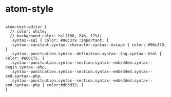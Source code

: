 # atom-style

<code>
atom-text-editor {
  // color: white;
  // background-color: hsl(180, 24%, 12%);
  .syntax--sql { color: #98c379 !important; }
  .syntax--constant.syntax--character.syntax--escape { color: #98c379; }
  .syntax--punctuation.syntax--definition.syntax--tag.syntax--html { color: #e06c75; }
  .syntax--punctuation.syntax--section.syntax--embedded.syntax--begin.syntax--php,
  .syntax--punctuation.syntax--section.syntax--embedded.syntax--end.syntax--php,
  .syntax--punctuation.syntax--section.syntax--embedded.syntax--end.syntax--php { color:#db3d32; }
}
</code>
